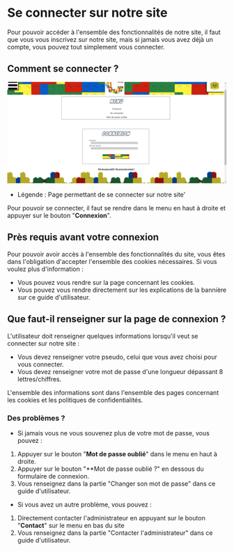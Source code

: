 # Se connecter sur notre site

Pour pouvoir accéder à l'ensemble des fonctionnalités de notre site, il faut que vous vous inscrivez sur notre site, mais si jamais vous avez déjà un compte, vous pouvez tout simplement vous connecter.

## Comment se connecter ?

<!-- <img src="../../img/ConnecterUtilisateur.png" alt="ConnecterUtilisateur" width="1000px"> -->
![Page permettant de se connecter sur notre site'](img/ConnecterUtilisateur.png)
- Légende : Page permettant de se connecter sur notre site'

Pour pouvoir se connecter, il faut se rendre dans le menu en haut à droite et appuyer sur le bouton "**Connexion**".

## Près requis avant votre connexion

Pour pouvoir avoir accès à l'ensemble des fonctionnalités du site, vous êtes dans l'obligation d'accepter l'ensemble des cookies nécessaires.
Si vous voulez plus d'information :

- Vous pouvez vous rendre sur la page concernant les cookies.
- Vous pouvez vous rendre directement sur les explications de la bannière sur ce guide d'utilisateur.

## Que faut-il renseigner sur la page de connexion ?

L'utilisateur doit renseigner quelques informations lorsqu'il veut se connecter sur notre site :

- Vous devez renseigner votre pseudo, celui que vous avez choisi pour vous connecter.
- Vous devez renseigner votre mot de passe d'une longueur dépassant 8 lettres/chiffres.

L'ensemble des informations sont dans l'ensemble des pages concernant les cookies et les politiques de confidentialités.

### Des problèmes ?

- Si jamais vous ne vous souvenez plus de votre mot de passe, vous pouvez :

1. Appuyer sur le bouton "**Mot de passe oublié**" dans le menu en haut à droite.
2. Appuyer sur le bouton "\*\*Mot de passe oublié ?" en dessous du formulaire de connexion.
3. Vous renseignez dans la partie "Changer son mot de passe" dans ce guide d'utilisateur.

- Si vous avez un autre problème, vous pouvez :

1. Directement contacter l'administrateur en appuyant sur le bouton "**Contact**" sur le menu en bas du site
2. Vous renseignez dans la partie "Contacter l'administrateur" dans ce guide d'utilisateur.
